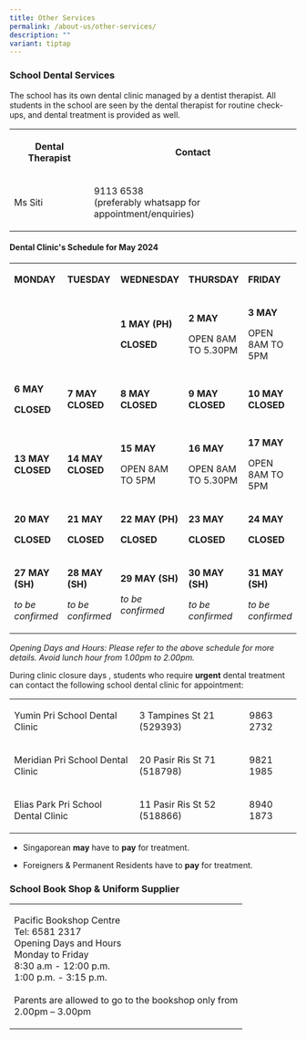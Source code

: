 ```yaml
---
title: Other Services
permalink: /about-us/other-services/
description: ""
variant: tiptap
---
```

<h3>School Dental Services</h3>
<p>The school has its own dental clinic managed by a dentist therapist. All
students in the school are seen by the dental therapist for routine check-ups,
and dental treatment is provided as well.</p>
<table>
<tbody>
<tr>
<th rowspan="1" colspan="1">
<p>Dental Therapist</p>
</th>
<th rowspan="1" colspan="1">
<p>Contact</p>
</th>
</tr>
<tr>
<td rowspan="1" colspan="1">
<p>Ms Siti</p>
</td>
<td rowspan="1" colspan="1">
<p>9113 6538
<br>(preferably whatsapp for appointment/enquiries)</p>
</td>
</tr>
</tbody>
</table>
<h4>Dental Clinic's Schedule for May 2024</h4>
<table>
<tbody>
<tr>
<td rowspan="1" colspan="1">
<p><strong>MONDAY</strong>
</p>
</td>
<td rowspan="1" colspan="1">
<p><strong>TUESDAY</strong>
</p>
</td>
<td rowspan="1" colspan="1">
<p><strong>WEDNESDAY</strong>
</p>
</td>
<td rowspan="1" colspan="1">
<p><strong>THURSDAY</strong>
</p>
</td>
<td rowspan="1" colspan="1">
<p><strong>FRIDAY</strong>
</p>
</td>
</tr>
<tr>
<td rowspan="1" colspan="1">
<p></p>
</td>
<td rowspan="1" colspan="1">
<p></p>
</td>
<td rowspan="1" colspan="1">
<p><strong>1 MAY (PH)</strong>
</p>
<p><strong>CLOSED</strong>
</p>
</td>
<td rowspan="1" colspan="1">
<p><strong>2 MAY</strong>
</p>
<p>OPEN 8AM&nbsp; TO 5.30PM</p>
</td>
<td rowspan="1" colspan="1">
<p><strong>3 MAY</strong>
</p>
<p>OPEN 8AM TO 5PM</p>
</td>
</tr>
<tr>
<td rowspan="1" colspan="1">
<p><strong>6 MAY</strong>
</p>
<p><strong>CLOSED</strong>
</p>
</td>
<td rowspan="1" colspan="1">
<p><strong>7 MAY</strong>
<br><strong>CLOSED</strong>
</p>
</td>
<td rowspan="1" colspan="1">
<p><strong>8 MAY</strong>
<br><strong>CLOSED</strong>
</p>
</td>
<td rowspan="1" colspan="1">
<p><strong>9 MAY</strong>
<br><strong>CLOSED</strong>
</p>
</td>
<td rowspan="1" colspan="1">
<p><strong>10 MAY</strong>
<br><strong>CLOSED</strong>
</p>
</td>
</tr>
<tr>
<td rowspan="1" colspan="1">
<p><strong>13 MAY</strong> 
<br><strong>CLOSED</strong>
</p>
</td>
<td rowspan="1" colspan="1">
<p><strong>14 MAY</strong> 
<br><strong>CLOSED</strong>
</p>
</td>
<td rowspan="1" colspan="1">
<p><strong>15 MAY</strong>
</p>
<p>OPEN 8AM TO 5PM</p>
</td>
<td rowspan="1" colspan="1">
<p><strong>16 MAY</strong>
</p>
<p>OPEN 8AM&nbsp; TO 5.30PM</p>
</td>
<td rowspan="1" colspan="1">
<p><strong>17 MAY</strong>
</p>
<p>OPEN 8AM TO 5PM</p>
</td>
</tr>
<tr>
<td rowspan="1" colspan="1">
<p><strong>20 MAY</strong>
</p>
<p><strong>CLOSED</strong>
</p>
</td>
<td rowspan="1" colspan="1">
<p><strong>21 MAY</strong>
</p>
<p><strong>CLOSED</strong>
</p>
</td>
<td rowspan="1" colspan="1">
<p><strong>22 MAY (PH)</strong>
</p>
<p><strong>CLOSED</strong>
</p>
</td>
<td rowspan="1" colspan="1">
<p><strong>23 MAY</strong>
</p>
<p><strong>CLOSED</strong>
</p>
</td>
<td rowspan="1" colspan="1">
<p><strong>24 MAY</strong>
</p>
<p><strong>CLOSED</strong>
</p>
</td>
</tr>
<tr>
<td rowspan="1" colspan="1">
<p><strong>27 MAY (SH)</strong>
</p>
<p><em>to be confirmed</em>
</p>
</td>
<td rowspan="1" colspan="1">
<p><strong>28 MAY (SH)</strong>
</p>
<p><em>to be confirmed</em>
</p>
</td>
<td rowspan="1" colspan="1">
<p><strong>29 MAY (SH)</strong>
</p>
<p><em>to be confirmed</em>
</p>
</td>
<td rowspan="1" colspan="1">
<p><strong>30 MAY (SH)</strong>
</p>
<p><em>to be confirmed</em>
</p>
</td>
<td rowspan="1" colspan="1">
<p><strong>31 MAY (SH)</strong>
</p>
<p><em>to be confirmed</em>
</p>
</td>
</tr>
</tbody>
</table>
<p><em>Opening Days and Hours: Please refer to the above schedule for more details. Avoid lunch hour from 1.00pm to 2.00pm.</em>
</p>
<p>During clinic closure days , students who require&nbsp;<strong>urgent</strong>&nbsp;dental
treatment can contact the following school dental clinic for appointment:</p>
<table>
<tbody>
<tr>
<td rowspan="1" colspan="1">
<p>Yumin Pri School Dental Clinic</p>
</td>
<td rowspan="1" colspan="1">
<p>3 Tampines St 21 (529393)</p>
</td>
<td rowspan="1" colspan="1">
<p>9863 2732</p>
</td>
</tr>
<tr>
<td rowspan="1" colspan="1">
<p>Meridian Pri School Dental Clinic</p>
</td>
<td rowspan="1" colspan="1">
<p>20 Pasir Ris St 71 (518798)</p>
</td>
<td rowspan="1" colspan="1">
<p>9821 1985</p>
</td>
</tr>
<tr>
<td rowspan="1" colspan="1">
<p>Elias Park Pri School Dental Clinic</p>
</td>
<td rowspan="1" colspan="1">
<p>11 Pasir Ris St 52 (518866)</p>
</td>
<td rowspan="1" colspan="1">
<p>8940 1873</p>
</td>
</tr>
</tbody>
</table>
<ul data-tight="true" class="tight">
<li>
<p>Singaporean <strong>may</strong> have to <strong>pay</strong> for treatment.</p>
</li>
<li>
<p>Foreigners &amp; Permanent Residents have to <strong>pay</strong> for treatment.</p>
</li>
</ul>
<h3>School Book Shop &amp; Uniform Supplier</h3>
<table>
<tbody>
<tr>
<td rowspan="1" colspan="1">
<p>Pacific Bookshop Centre
<br>Tel: 6581 2317
<br>Opening Days and Hours
<br>Monday to Friday
<br>8:30 a.m - 12:00 p.m.
<br>1:00 p.m. - 3:15 p.m.
<br>
<br>Parents are allowed to go to the bookshop only from
<br>2.00pm – 3.00pm</p>
</td>
</tr>
</tbody>
</table>
<p></p>